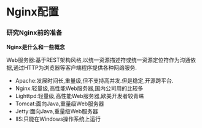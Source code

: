 # Nginx配置

### 研究Nginx前的准备

**Nginx是什么和一些概念**

Web服务器:基于REST架构风格,以统一资源描述符或统一资源定位符作为沟通依据,通过HTTP为浏览器等客户端程序提供各种网络服务.

* Apache:发展时间长,重量级,但不支持高并发.但是稳定,开源跨平台.
* Nginx:轻量级,高性能Web服务器,国内公司用的比较多
* Lighttpd:轻量级,高性能Web服务器,欧美开发者较青睐
* Tomcat:面向Java,重量级Web服务器
* Jetty:面向Java,重量级Web服务器
* IIS:只能在Windows操作系统上运行


